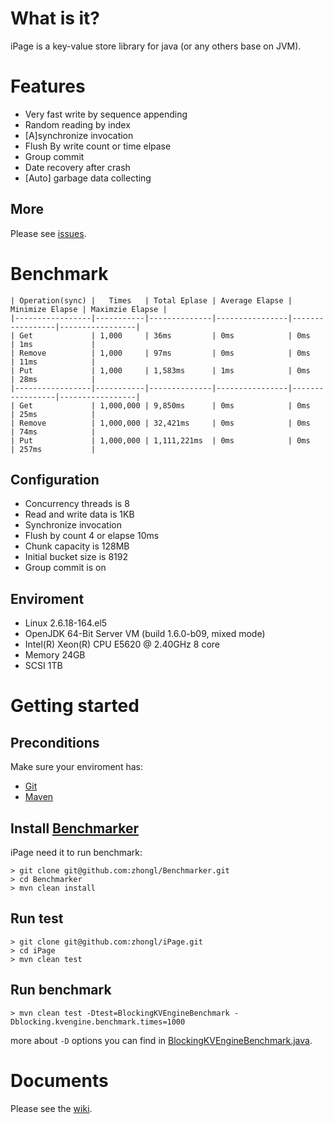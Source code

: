 # What is it?

iPage is a key-value store library for java (or any others base on JVM).

# Features

* Very fast write by sequence appending
* Random reading by index
* \[A\]synchronize invocation
* Flush By write count or time elpase
* Group commit
* Date recovery after crash
* \[Auto\] garbage data collecting

## More

Please see [issues](https://github.com/zhongl/iPage/issues?sort=created&direction=desc&state=open&page=1).

# Benchmark

    | Operation(sync) |   Times   | Total Eplase | Average Elapse | Minimize Elapse | Maximzie Elapse |
    |-----------------|-----------|--------------|----------------|-----------------|-----------------|
    | Get             | 1,000     | 36ms         | 0ms            | 0ms             | 1ms             |
    | Remove          | 1,000     | 97ms         | 0ms            | 0ms             | 11ms            |
    | Put             | 1,000     | 1,583ms      | 1ms            | 0ms             | 28ms            |
    |-----------------|-----------|--------------|----------------|-----------------|-----------------|
    | Get             | 1,000,000 | 9,850ms      | 0ms            | 0ms             | 25ms            |
    | Remove          | 1,000,000 | 32,421ms     | 0ms            | 0ms             | 74ms            |
    | Put             | 1,000,000 | 1,111,221ms  | 0ms            | 0ms             | 257ms           |

## Configuration

* Concurrency threads is 8
* Read and write data is 1KB
* Synchronize invocation
* Flush by count 4 or elapse 10ms
* Chunk capacity is 128MB
* Initial bucket size is 8192
* Group commit is on

## Enviroment

* Linux 2.6.18-164.el5
* OpenJDK 64-Bit Server VM (build 1.6.0-b09, mixed mode)
* Intel(R) Xeon(R) CPU E5620  @ 2.40GHz 8 core
* Memory 24GB
* SCSI 1TB

# Getting started

## Preconditions

Make sure your enviroment has:

* [Git](http://git-scm.com/)
* [Maven](http://maven.apache.org/)

## Install [Benchmarker](https://github.com/zhongl/Benchmarker)

iPage need it to run benchmark:

    > git clone git@github.com:zhongl/Benchmarker.git
    > cd Benchmarker
    > mvn clean install

## Run test

    > git clone git@github.com:zhongl/iPage.git
    > cd iPage
    > mvn clean test

## Run benchmark

    > mvn clean test -Dtest=BlockingKVEngineBenchmark -Dblocking.kvengine.benchmark.times=1000

more about `-D` options you can find in [BlockingKVEngineBenchmark.java](https://github.com/zhongl/iPage/blob/master/src/test/java/com/github/zhongl/kvengine/BlockingKVEngineBenchmark.java).


# Documents

Please see the [wiki](http://https://github.com/zhongl/iPage/wiki).